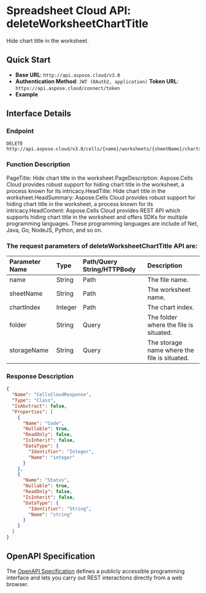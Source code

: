 
# **Spreadsheet Cloud API: deleteWorksheetChartTitle**

Hide chart title in the worksheet. 


## **Quick Start**

- **Base URL**: `http://api.aspose.cloud/v3.0`
- **Authentication Method**: `JWT (OAuth2, application)`  **Token URL**: `https://api.aspose.cloud/connect/token`
- **Example** 

## **Interface Details**

### **Endpoint** 

```
DELETE http://api.aspose.cloud/v3.0/cells/{name}/worksheets/{sheetName}/charts/{chartIndex}/title
```
### **Function Description**
PageTitle: Hide chart title in the worksheet.PageDescription: Aspose.Cells Cloud provides robust support for hiding chart title in the worksheet, a process known for its intricacy.HeadTitle: Hide chart title in the worksheet.HeadSummary: Aspose.Cells Cloud provides robust support for hiding chart title in the worksheet, a process known for its intricacy.HeadContent: Aspose.Cells Cloud provides REST API which supports hiding chart title in the worksheet and offers SDKs for multiple programming languages. These programming languages are include of Net, Java, Go, NodeJS, Python, and so on.

### The request parameters of **deleteWorksheetChartTitle** API are: 

| Parameter Name | Type | Path/Query String/HTTPBody | Description | 
| :- | :- | :- |:- | 
|name|String|Path|The file name.|
|sheetName|String|Path|The worksheet name.|
|chartIndex|Integer|Path|The chart index.|
|folder|String|Query|The folder where the file is situated.|
|storageName|String|Query|The storage name where the file is situated.|

### **Response Description**
```json
{
  "Name": "CellsCloudResponse",
  "Type": "Class",
  "IsAbstract": false,
  "Properties": [
    {
      "Name": "Code",
      "Nullable": true,
      "ReadOnly": false,
      "IsInherit": false,
      "DataType": {
        "Identifier": "Integer",
        "Name": "integer"
      }
    },
    {
      "Name": "Status",
      "Nullable": true,
      "ReadOnly": false,
      "IsInherit": false,
      "DataType": {
        "Identifier": "String",
        "Name": "string"
      }
    }
  ]
}
```


## OpenAPI Specification

The [OpenAPI Specification](https://reference.aspose.cloud/cells/#/ChartsController/DeleteWorksheetChartTitle) defines a publicly accessible programming interface and lets you carry out REST interactions directly from a web browser.
